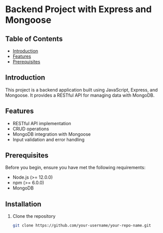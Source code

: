 # Backend Project with Express and Mongoose

## Table of Contents

- [Introduction](#introduction)
- [Features](#features)
- [Prerequisites](#prerequisites)

## Introduction

This project is a backend application built using JavaScript, Express, and Mongoose. It provides a RESTful API for managing data with MongoDB.

## Features

- RESTful API implementation
- CRUD operations
- MongoDB integration with Mongoose
- Input validation and error handling

## Prerequisites

Before you begin, ensure you have met the following requirements:

- Node.js (>= 12.0.0)
- npm (>= 6.0.0)
- MongoDB

## Installation

1. Clone the repository

   ```bash
   git clone https://github.com/your-username/your-repo-name.git
